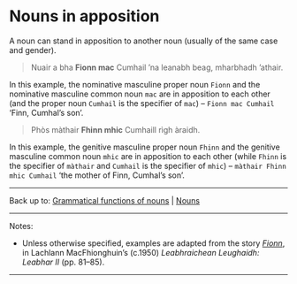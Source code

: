 # Nouns in apposition

A noun can stand in apposition to another noun (usually of the same case and gender).

> Nuair a bha **Fionn mac** Cumhail ’na leanabh beag, mharbhadh ’athair.

In this example, the nominative masculine proper noun `Fionn` and the nominative masculine common noun `mac` are in apposition to each other (and the proper noun `Cumhail` is the specifier of `mac`) – `Fionn mac Cumhail` ‘Finn, Cumhal’s son’.

> Phòs màthair **Fhinn mhic** Cumhaill rìgh àraidh.

In this example, the genitive masculine proper noun `Fhinn` and the genitive masculine common noun `mhic` are in apposition to each other (while `Fhinn` is the specifier of `màthair` and `Cumhail` is the specifier of `mhic`) – `màthair Fhinn mhic Cumhail` ‘the mother of Finn, Cumhal’s son’.

----

Back up to: [Grammatical functions of nouns](index.md) \| [Nouns](../index.md) 

----

Notes:

- Unless otherwise specified, examples are adapted from the story *[Fionn](../../texts/Fionn.md)*, in Lachlann MacFhionghuin’s (c.1950) *Leabhraichean Leughaidh: Leabhar II* (pp. 81–85).

----
